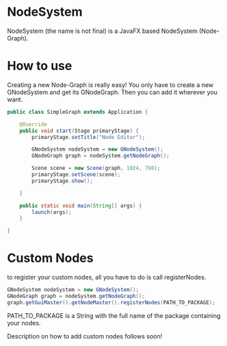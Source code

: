 # NodeSystem
NodeSystem (the name is not final) is a JavaFX based NodeSystem (Node-Graph).

# How to use
Creating a new Node-Graph is really easy!
You only have to create a new GNodeSystem and get its GNodeGraph. Then you can add it wherever you want.
```java
public class SimpleGraph extends Application {

	@Override
	public void start(Stage primaryStage) {
		primaryStage.setTitle("Node Editor");

		GNodeSystem nodeSystem = new GNodeSystem();
		GNodeGraph graph = nodeSystem.getNodeGraph();

		Scene scene = new Scene(graph, 1024, 768);
		primaryStage.setScene(scene);
		primaryStage.show();

	}

	public static void main(String[] args) {
		launch(args);
	}

}
```

# Custom Nodes

to register your custom nodes, all you have to do is call registerNodes.

```java
GNodeSystem nodeSystem = new GNodeSystem();
GNodeGraph graph = nodeSystem.getNodeGraph();
graph.getGuiMaster().getNodeMaster().registerNodes(PATH_TO_PACKAGE);
```
PATH_TO_PACKAGE is a String with the full name of the package containing your nodes.

Description on how to add custom nodes follows soon!

